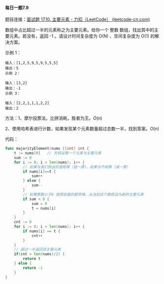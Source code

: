 #### 每日一题7.9

题目连接：[面试题 17.10. 主要元素 - 力扣（LeetCode） (leetcode-cn.com)](https://leetcode-cn.com/problems/find-majority-element-lcci/)

数组中占比超过一半的元素称之为主要元素。给你一个 整数 数组，找出其中的主要元素。若没有，返回 -1 。请设计时间复杂度为 O(N) 、空间复杂度为 O(1) 的解决方案。

示例 1：

```
输入：[1,2,5,9,5,9,5,5,5]
输出：5
示例 2：
```

```
输入：[3,2]
输出：-1
示例 3：
```

```
输入：[2,2,1,1,1,2,2]
输出：2
```

方法：1、摩尔投票法，比拼消耗，胜者为王。*O*(*n*)

​			2、使用哈希表进行计数，如果发现某个元素数量超过总数一半，找到答案。*O*(*n*)

代码：

```go
func majorityElement(nums []int) int {
    t := nums[0]   // 先假设第一个元素为主要元素
    sum := 0
    for i := 0; i < len(nums); i++ {
        // 如果与我们假设的值相等（投一票），如果与不相等（减一票）
        if nums[i]==t {
            sum++
        } else {
            sum--
        }
        // 如果票数小于0 就把前面的都弃掉，从当前这个数假设为新的主要元素
        if sum < 0 {
            sum = 0
            t = nums[i]
        }
    }
    cnt := 0
    for i := 0; i < len(nums); i++ {
        if nums[i] == t {
            cnt++
        }
    }
    // 超过一半返回该主要元素
    if(cnt > len(nums)/2) {
        return t
    } else {
        return -1
    }
}
```

